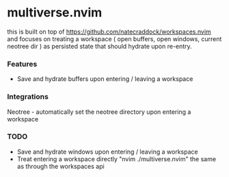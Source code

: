 # multiverse.nvim

this is built on top of https://github.com/natecraddock/workspaces.nvim and focuses on
treating a workspace ( open buffers, open windows, current neotree dir ) as persisted state
that should hydrate upon re-entry.

### Features

* Save and hydrate buffers upon entering / leaving a workspace

### Integrations

Neotree - automatically set the neotree directory upon entering a workspace

### TODO

* Save and hydrate windows upon entering / leaving a workspace
* Treat entering a workspace directly "nvim ./multiverse.nvim" the same as through the workspaces api
